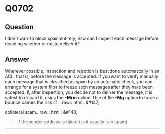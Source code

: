 Q0702
=====

Question
--------

I don't want to block spam entirely; how can I inspect each message
before deciding whether or not to deliver it?

Answer
------

Wherever possible, inspection and rejection is best done automatically in an ACL, that is, before the message is accepted. If you want to verify manually each message that is classified as spam by an automatic check, you can arrange for a system filter to freeze such messages after they have been accepted. If, after inspection, you decide not to deliver the message, it is safest to discard it, using the **-Mrm** option. Use of the **-Mg** option to force a bounce carries the risk of .. raw:: html
:   &\#147;

collateral spam.. raw:: html
:   &\#148;

> if the sender address is faked (as it usually is in spam).

* * * * *
